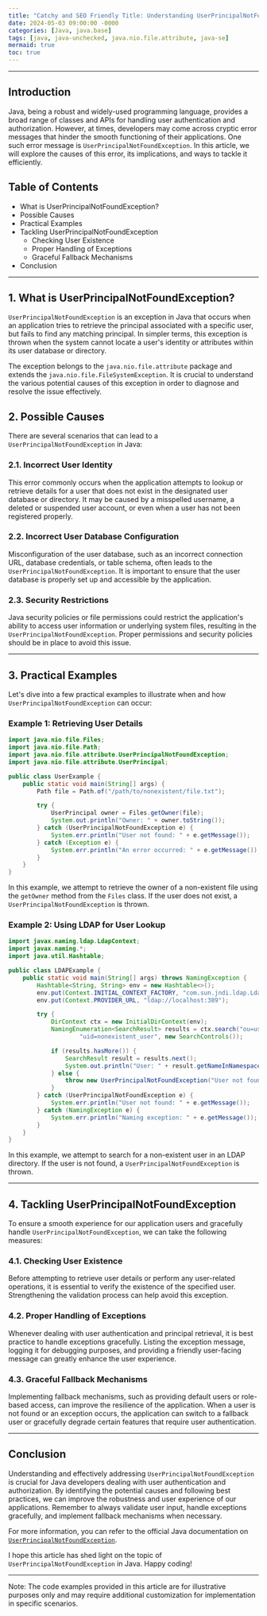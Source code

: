 ```yaml
---
title: "Catchy and SEO Friendly Title: Understanding UserPrincipalNotFoundException in Java: Demystifying User Authentication Errors"
date: 2024-05-03 09:00:00 -0000
categories: [Java, java.base]
tags: [java, java-unchecked, java.nio.file.attribute, java-se]
mermaid: true
toc: true
---
```



---

## Introduction

Java, being a robust and widely-used programming language, provides a broad range of classes and APIs for handling user authentication and authorization. However, at times, developers may come across cryptic error messages that hinder the smooth functioning of their applications. One such error message is `UserPrincipalNotFoundException`. In this article, we will explore the causes of this error, its implications, and ways to tackle it efficiently.

## Table of Contents
- What is UserPrincipalNotFoundException?
- Possible Causes
- Practical Examples
- Tackling UserPrincipalNotFoundException
    - Checking User Existence
    - Proper Handling of Exceptions
    - Graceful Fallback Mechanisms
- Conclusion

---

## 1. What is UserPrincipalNotFoundException?

`UserPrincipalNotFoundException` is an exception in Java that occurs when an application tries to retrieve the principal associated with a specific user, but fails to find any matching principal. In simpler terms, this exception is thrown when the system cannot locate a user's identity or attributes within its user database or directory.

The exception belongs to the `java.nio.file.attribute` package and extends the `java.nio.file.FileSystemException`. It is crucial to understand the various potential causes of this exception in order to diagnose and resolve the issue effectively.

## 2. Possible Causes

There are several scenarios that can lead to a `UserPrincipalNotFoundException` in Java:

### 2.1. Incorrect User Identity

This error commonly occurs when the application attempts to lookup or retrieve details for a user that does not exist in the designated user database or directory. It may be caused by a misspelled username, a deleted or suspended user account, or even when a user has not been registered properly.

### 2.2. Incorrect User Database Configuration

Misconfiguration of the user database, such as an incorrect connection URL, database credentials, or table schema, often leads to the `UserPrincipalNotFoundException`. It is important to ensure that the user database is properly set up and accessible by the application.

### 2.3. Security Restrictions

Java security policies or file permissions could restrict the application's ability to access user information or underlying system files, resulting in the `UserPrincipalNotFoundException`. Proper permissions and security policies should be in place to avoid this issue.

---

## 3. Practical Examples

Let's dive into a few practical examples to illustrate when and how `UserPrincipalNotFoundException` can occur:

### Example 1: Retrieving User Details

```java
import java.nio.file.Files;
import java.nio.file.Path;
import java.nio.file.attribute.UserPrincipalNotFoundException;
import java.nio.file.attribute.UserPrincipal;

public class UserExample {
    public static void main(String[] args) {
        Path file = Path.of("/path/to/nonexistent/file.txt");

        try {
            UserPrincipal owner = Files.getOwner(file);
            System.out.println("Owner: " + owner.toString());
        } catch (UserPrincipalNotFoundException e) {
            System.err.println("User not found: " + e.getMessage());
        } catch (Exception e) {
            System.err.println("An error occurred: " + e.getMessage());
        }
    }
}
```

In this example, we attempt to retrieve the owner of a non-existent file using the `getOwner` method from the `Files` class. If the user does not exist, a `UserPrincipalNotFoundException` is thrown.

### Example 2: Using LDAP for User Lookup

```java
import javax.naming.ldap.LdapContext;
import javax.naming.*;
import java.util.Hashtable;

public class LDAPExample {
    public static void main(String[] args) throws NamingException {
        Hashtable<String, String> env = new Hashtable<>();
        env.put(Context.INITIAL_CONTEXT_FACTORY, "com.sun.jndi.ldap.LdapCtxFactory");
        env.put(Context.PROVIDER_URL, "ldap://localhost:389");

        try {
            DirContext ctx = new InitialDirContext(env);
            NamingEnumeration<SearchResult> results = ctx.search("ou=users,dc=example,dc=com",
                    "uid=nonexistent_user", new SearchControls());

            if (results.hasMore()) {
                SearchResult result = results.next();
                System.out.println("User: " + result.getNameInNamespace());
            } else {
                throw new UserPrincipalNotFoundException("User not found");
            }
        } catch (UserPrincipalNotFoundException e) {
            System.err.println("User not found: " + e.getMessage());
        } catch (NamingException e) {
            System.err.println("Naming exception: " + e.getMessage());
        }
    }
}
```

In this example, we attempt to search for a non-existent user in an LDAP directory. If the user is not found, a `UserPrincipalNotFoundException` is thrown.

---

## 4. Tackling UserPrincipalNotFoundException

To ensure a smooth experience for our application users and gracefully handle `UserPrincipalNotFoundException`, we can take the following measures:

### 4.1. Checking User Existence

Before attempting to retrieve user details or perform any user-related operations, it is essential to verify the existence of the specified user. Strengthening the validation process can help avoid this exception.

### 4.2. Proper Handling of Exceptions

Whenever dealing with user authentication and principal retrieval, it is best practice to handle exceptions gracefully. Listing the exception message, logging it for debugging purposes, and providing a friendly user-facing message can greatly enhance the user experience.

### 4.3. Graceful Fallback Mechanisms

Implementing fallback mechanisms, such as providing default users or role-based access, can improve the resilience of the application. When a user is not found or an exception occurs, the application can switch to a fallback user or gracefully degrade certain features that require user authentication.

---

## Conclusion

Understanding and effectively addressing `UserPrincipalNotFoundException` is crucial for Java developers dealing with user authentication and authorization. By identifying the potential causes and following best practices, we can improve the robustness and user experience of our applications. Remember to always validate user input, handle exceptions gracefully, and implement fallback mechanisms when necessary.

For more information, you can refer to the official Java documentation on [`UserPrincipalNotFoundException`](https://docs.oracle.com/en/java/javase/11/docs/api/java.base/java/nio/file/attribute/UserPrincipalNotFoundException.html).

I hope this article has shed light on the topic of `UserPrincipalNotFoundException` in Java. Happy coding!

---

Note: The code examples provided in this article are for illustrative purposes only and may require additional customization for implementation in specific scenarios.